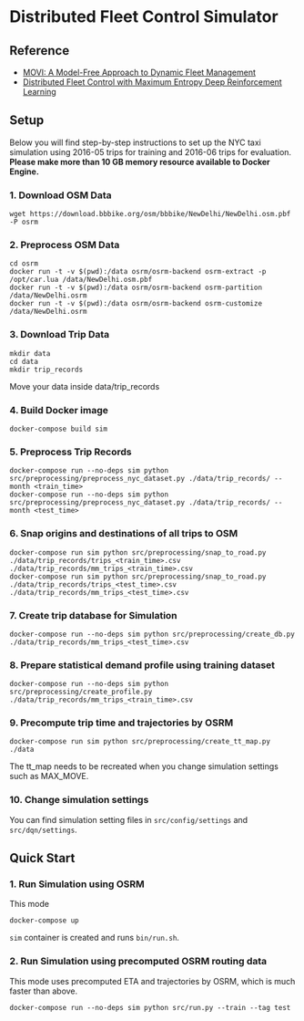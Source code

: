 # Distributed Fleet Control Simulator
## Reference
* [MOVI: A Model-Free Approach to Dynamic Fleet Management](https://arxiv.org/pdf/1804.04758.pdf)
* [Distributed Fleet Control with Maximum Entropy
Deep Reinforcement Learning](https://openreview.net/pdf?id=SkxWcjx09Q)

## Setup
Below you will find step-by-step instructions to set up the NYC taxi simulation using 2016-05 trips for training and 2016-06 trips for evaluation.
**Please make more than 10 GB memory resource available to Docker Engine.** 
### 1. Download OSM Data
```commandline
wget https://download.bbbike.org/osm/bbbike/NewDelhi/NewDelhi.osm.pbf -P osrm
```

### 2. Preprocess OSM Data
```commandline
cd osrm
docker run -t -v $(pwd):/data osrm/osrm-backend osrm-extract -p /opt/car.lua /data/NewDelhi.osm.pbf
docker run -t -v $(pwd):/data osrm/osrm-backend osrm-partition /data/NewDelhi.osrm
docker run -t -v $(pwd):/data osrm/osrm-backend osrm-customize /data/NewDelhi.osrm
```

### 3. Download Trip Data
```commandline
mkdir data
cd data 
mkdir trip_records
```
Move your data inside data/trip_records
### 4. Build Docker image
```commandline
docker-compose build sim
```

### 5. Preprocess Trip Records
```commandline
docker-compose run --no-deps sim python src/preprocessing/preprocess_nyc_dataset.py ./data/trip_records/ --month <train_time>
docker-compose run --no-deps sim python src/preprocessing/preprocess_nyc_dataset.py ./data/trip_records/ --month <test_time>
```

### 6. Snap origins and destinations of all trips to OSM
```commandline
docker-compose run sim python src/preprocessing/snap_to_road.py ./data/trip_records/trips_<train_time>.csv ./data/trip_records/mm_trips_<train_time>.csv
docker-compose run sim python src/preprocessing/snap_to_road.py ./data/trip_records/trips_<test_time>.csv ./data/trip_records/mm_trips_<test_time>.csv
```

### 7. Create trip database for Simulation
```commandline
docker-compose run --no-deps sim python src/preprocessing/create_db.py ./data/trip_records/mm_trips_<test_time>.csv
```

### 8. Prepare statistical demand profile using training dataset
```commandline
docker-compose run --no-deps sim python src/preprocessing/create_profile.py ./data/trip_records/mm_trips_<train_time>.csv
```

### 9. Precompute trip time and trajectories by OSRM
```commandline
docker-compose run sim python src/preprocessing/create_tt_map.py ./data
```
The tt_map needs to be recreated when you change simulation settings such as MAX_MOVE.

### 10. Change simulation settings
You can find simulation setting files in `src/config/settings` and `src/dqn/settings`.

## Quick Start
### 1. Run Simulation using OSRM
This mode
```commandline
docker-compose up
```
`sim` container is created and runs `bin/run.sh`. 

### 2. Run Simulation using precomputed OSRM routing data
This mode uses precomputed ETA and trajectories by OSRM, which is much faster than above.
```commandline
docker-compose run --no-deps sim python src/run.py --train --tag test
```
